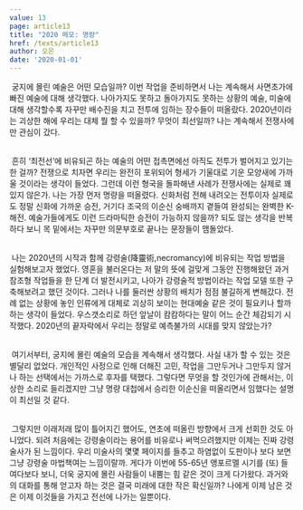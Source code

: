 ```yaml
---
value: 13
page: article13
title: "2020 메모: 명량"
href: /texts/article13
author: 오은
date: '2020-01-01'
---
```

&nbsp;궁지에 몰린 예술은 어떤 모습일까? 이번 작업을 준비하면서 나는 계속해서 사면초가에 빠진 예술에 대해 생각했다. 나아가지도 못하고 돌아가지도 못하는 상황의 예술, 미술에 대해 생각할수록 자꾸만 배수진을 치고 전투에 임하는 장수들이 떠올랐다. 2020년이라는 괴상한 해에 우리는 대체 뭘 할 수 있을까? 무엇이 최선일까? 나는 계속해서 전쟁사에만 관심이 갔다.<br><br> 

&nbsp;흔히 ‘최전선’에 비유되곤 하는 예술의 어떤 접촉면에선 아직도 전투가 벌어지고 있기는 한 걸까? 전쟁으로 치자면 우리는 완전히 포위되어 형세가 기울대로 기운 모양새에 가까울 것이라는 생각이 들었다. 그런데 이런 형국을 돌파해낸 사례가 전쟁사에는 실제로 꽤 있지 않은가. 나는 가장 먼저 명량을 떠올렸다. 신화처럼 전해 내려오는 전투이자 실제로도 정말 신화에 가까운 승전, 거기다 조국의 이순신 숭배까지 곁들여 완성되는 완벽한 K-해전. 예술가들에게도 이런 드라마틱한 승전이 가능하지 않을까? 되도 않는 생각을 반복하다 보니 목 밑에서는 자꾸만 의문부호로 끝나는 문장들이 맴돌았다.<br><br>

&nbsp;나는 2020년의 시작과 함께 강령술(降靈術,necromancy)에 비유되는 작업 방법을 실험해보고자 했었다. 영혼을 불러온다는 저 말의 뜻에 걸맞게 그동안 진행해왔던 과거 참조형 작업들을 한 단계 더 발전시키고, 나아가 강령술적 방법이라는 작업 모델 또한 구축해보려고 했던 것이다. 그러나 나를 둘러싼 상황의 배치가 점점 불길하게 변해갔다. 전례 없는 상황에 놓인 인류에게 대체로 괴상히 보이는 현대예술 같은 것이 필요키나 할까하는 생각이 들었다. 우스갯소리로 하던 앞날이 캄캄하다는 말이 어느 순간 체감되기 시작했다. 2020년의 끝자락에서 우리는 정말로 예측불가의 시대를 맞지 않았는가?<br><br>

&nbsp;여기서부터, 궁지에 몰린 예술의 모습을 계속해서 생각했다. 사실 내가 할 수 있는 것은 별달리 없었다. 개인적인 사정으로 인해 더해진 고민, 작업을 그만두거나 그만두지 않거나 하는 선택에서는 가까스로 후자를 택했다. 그렇다면 무엇을 할 것인가에 관해서는, 이상한 소리로 들리겠지만 그냥 명량 대첩에서 승리한 이순신을 떠올리면서 임했다는 설명이 최선일 것 같다.<br><br>

&nbsp;그렇지만 이래저래 많이 틀어지긴 했어도, 연초에 떠올린 방향에서 크게 선회한 것도 아니었다. 되려 처음에는 강령술이라는 용어를 비유로나 써먹으려했지만 이제는 진짜 강령술사가 된 느낌이다. 우리 미술사의 몇몇 페이지를 들추고 하염없이 도판이나 보다 보면 그냥 강령술 마법책여는 느낌이랄까. 게다가 이번에 55-65년 앵포르멜 시기를 (또) 들여다보다 보니, 더욱 궁지에 몰린 사람들이 내뿜는 힘 같은 것이 크게 다가왔다. 과거와의 대화를 통해 얻고자 하는 것은 결국 미래에 대한 작은 확신일까? 나에게 이제 남은 것은 이제 이것들을 가지고 전선에 나가는 일뿐이다.